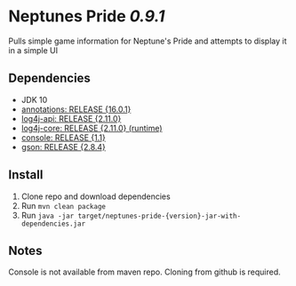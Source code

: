 # Neptunes Pride _0.9.1_
Pulls simple game information for Neptune's Pride and attempts to display it in a simple UI

## Dependencies
- JDK 10
- [annotations: RELEASE {16.0.1}](https://www.jetbrains.com/)
- [log4j-api: RELEASE {2.11.0}](https://logging.apache.org/log4j/2.x/)
- [log4j-core: RELEASE {2.11.0} (runtime)](https://logging.apache.org/log4j/2.x/)
- [console: RELEASE {1.1}](https://github.com/Macro303/Console)
- [gson: RELEASE {2.8.4}](https://github.com/google/gson)

## Install

1. Clone repo and download dependencies
2. Run `mvn clean package`
3. Run `java -jar target/neptunes-pride-{version}-jar-with-dependencies.jar`

## Notes
Console is not available from maven repo. Cloning from github is required.
